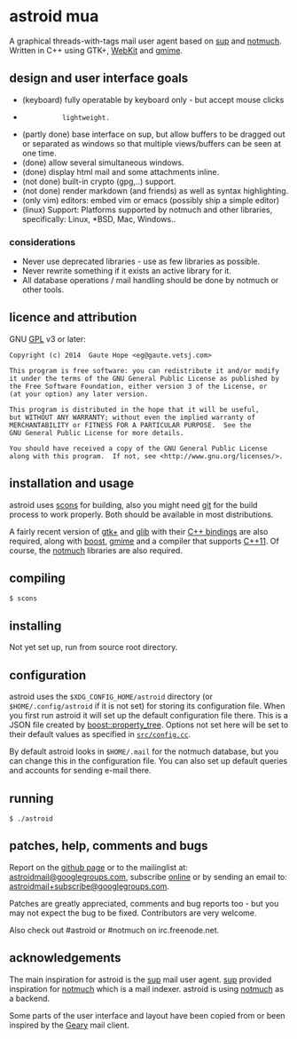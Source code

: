 # astroid mua

  A graphical threads-with-tags mail user agent based on [sup] and [notmuch].
  Written in C++ using GTK+, [WebKit] and [gmime].

## design and user interface goals
* (keyboard)    fully operatable by keyboard only - but accept mouse clicks
*               lightweight.
* (partly done) base interface on sup, but allow buffers to be dragged out
                or separated as windows so that multiple views/buffers can be
                seen at one time.
* (done)        allow several simultaneous windows.
* (done)        display html mail and some attachments inline.
* (not done)    built-in crypto (gpg,..) support.
* (not done)    render markdown (and friends) as well as syntax highlighting.
* (only vim)    editors: embed vim or emacs (possibly ship a simple editor)
* (linux)       Support: Platforms supported by notmuch and other libraries, specifically:
                         Linux, *BSD, Mac, Windows..

### considerations
  * Never use deprecated libraries - use as few libraries as possible.
  * Never rewrite something if it exists an active library for it.
  * All database operations / mail handling should be done by notmuch or other
    tools.

## licence and attribution

  GNU [GPL] v3 or later:

    Copyright (c) 2014  Gaute Hope <eg@gaute.vetsj.com>

    This program is free software: you can redistribute it and/or modify
    it under the terms of the GNU General Public License as published by
    the Free Software Foundation, either version 3 of the License, or
    (at your option) any later version.

    This program is distributed in the hope that it will be useful,
    but WITHOUT ANY WARRANTY; without even the implied warranty of
    MERCHANTABILITY or FITNESS FOR A PARTICULAR PURPOSE.  See the
    GNU General Public License for more details.

    You should have received a copy of the GNU General Public License
    along with this program.  If not, see <http://www.gnu.org/licenses/>.

## installation and usage

astroid uses [scons] for building, also you might need [git] for the build
process to work properly. Both should be available in most distributions.

A fairly recent version of [gtk+] and [glib] with their
[C++ bindings](http://www.gtkmm.org/en/) are also required, along with
[boost], [gmime] and a compiler that supports [C++11]. Of course, the
[notmuch] libraries are also required.

## compiling

` $ scons `

## installing

Not yet set up, run from source root directory.

## configuration

astroid uses the `$XDG_CONFIG_HOME/astroid` directory (or `$HOME/.config/astroid` if it is not set) for storing its configuration file. When you first run astroid it will set up the default configuration file there. This is a JSON file created by [boost::property_tree]. Options not set here will be set to their default values as specified in [`src/config.cc`](https://github.com/gauteh/astroid/blob/master/src/config.cc#L76).

By default astroid looks in `$HOME/.mail` for the notmuch database, but you can change this in the configuration file. You can also set up default queries and accounts for sending e-mail there.

## running

` $ ./astroid `

## patches, help, comments and bugs

Report on the [github page](https://github.com/gauteh/astroid) or to the mailinglist at: [astroidmail@googlegroups.com](https://groups.google.com/forum/#!forum/astroidmail), subscribe [online](https://groups.google.com/forum/#!forum/astroidmail) or by sending an email to:
[astroidmail+subscribe@googlegroups.com](mailto:astroidmail+subscribe@googlegroups.com).

Patches are greatly appreciated, comments and bug reports too - but you may not
expect the bug to be fixed. Contributors are very welcome.

Also check out #astroid or #notmuch on irc.freenode.net.

## acknowledgements

  The main inspiration for astroid is the [sup] mail user agent. [sup]
  provided inspiration for [notmuch] which is a mail indexer. astroid is
  using [notmuch] as a backend.

  Some parts of the user interface and layout have been copied from or
  been inspired by the [Geary] mail client.

[sup]: http://supmua.org
[alot]: https://github.com/pazz/alot
[notmuch]: http://notmuchmail.org/
[Geary]: http://www.yorba.org/projects/geary/
[gmime]: http://spruce.sourceforge.net/gmime/
[webkit]: http://webkitgtk.org/
[GPL]: https://www.gnu.org/copyleft/gpl.html
[scons]: http://www.scons.org/
[git]: http://git-scm.com/
[C++11]: http://en.wikipedia.org/wiki/C%2B%2B11
[boost]: http://www.boost.org/
[gtk+]: http://www.gtk.org/
[glib]: https://developer.gnome.org/glib/
[boost::property_tree]: http://www.boost.org/doc/libs/1_56_0/doc/html/property_tree.html

